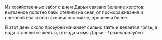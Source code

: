 Из хозяйственных забот с днем Дарьи связано беление холстов: вытканное полотно бабы стелили на снег, от промораживания и снеговой влаги оно становилось мягче, прочнее и белее.

В этот день около прорубей начинает сильно таять и делается грязь, а вода становится желтая, отсюда и имя Дарьи - *Грязнопролубка*.
